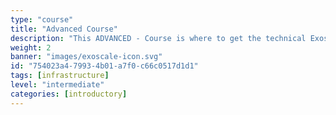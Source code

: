 ```yaml
---
type: "course"
title: "Advanced Course"
description: "This ADVANCED - Course is where to get the technical Exoscale knowledge. It will help you learn the core concepts, dive into networking components, configuration, and critical cloud topics."
weight: 2
banner: "images/exoscale-icon.svg"
id: "754023a4-7993-4b01-a7f0-c66c0517d1d1"
tags: [infrastructure]
level: "intermediate"
categories: [introductory]
---
```

